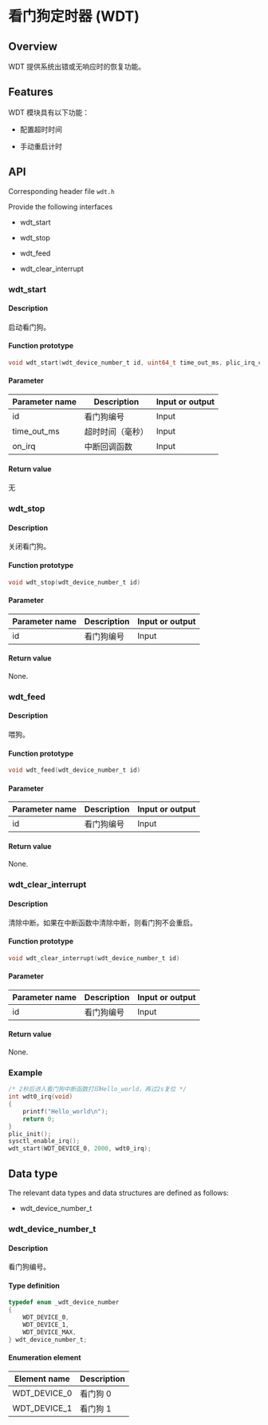 # 看门狗定时器 (WDT)

## Overview

WDT 提供系统出错或无响应时的恢复功能。

## Features

WDT 模块具有以下功能：

- 配置超时时间

- 手动重启计时

## API

Corresponding header file `wdt.h`

Provide the following interfaces

- wdt\_start

- wdt\_stop

- wdt\_feed

- wdt\_clear\_interrupt

### wdt\_start

#### Description

启动看门狗。

#### Function prototype

```c
void wdt_start(wdt_device_number_t id, uint64_t time_out_ms, plic_irq_callback_t on_irq)
```

#### Parameter

| Parameter name         |   Description           |  Input or output  |
| --------------- | ---------------  | --------- |
| id              | 看门狗编号        | Input       |
| time\_out\_ms   | 超时时间（毫秒）   | Input      |
| on\_irq          | 中断回调函数     | Input       |

#### Return value

无

### wdt\_stop

#### Description

关闭看门狗。

#### Function prototype

```c
void wdt_stop(wdt_device_number_t id)
```

#### Parameter

| Parameter name         |   Description           |  Input or output  |
| --------------- | ---------------  | --------- |
| id              | 看门狗编号        | Input       |

#### Return value

None.

### wdt\_feed

#### Description

喂狗。

#### Function prototype

```c
void wdt_feed(wdt_device_number_t id)
```

#### Parameter

| Parameter name         |   Description           |  Input or output  |
| --------------- | ---------------  | --------- |
| id              | 看门狗编号        | Input       |

#### Return value

None.

### wdt\_clear\_interrupt

#### Description

清除中断。如果在中断函数中清除中断，则看门狗不会重启。

#### Function prototype

```c
void wdt_clear_interrupt(wdt_device_number_t id)
```

#### Parameter

| Parameter name         |   Description           |  Input or output  |
| --------------- | ---------------  | --------- |
| id              | 看门狗编号        | Input       |

#### Return value

None.

### Example

```c
/* 2秒后进入看门狗中断函数打印Hello_world，再过2s复位 */
int wdt0_irq(void)
{
    printf("Hello_world\n");
    return 0;
}
plic_init();
sysctl_enable_irq();
wdt_start(WDT_DEVICE_0, 2000, wdt0_irq);
```

## Data type

The relevant data types and data structures are defined as follows:

- wdt\_device\_number\_t

### wdt\_device\_number\_t

#### Description

看门狗编号。

#### Type definition

```c
typedef enum _wdt_device_number
{
    WDT_DEVICE_0,
    WDT_DEVICE_1,
    WDT_DEVICE_MAX,
} wdt_device_number_t;
```

#### Enumeration element

| Element name         | Description         |
| --------------- | ------------ |
| WDT\_DEVICE\_0  | 看门狗 0      |
| WDT\_DEVICE\_1  | 看门狗 1      |